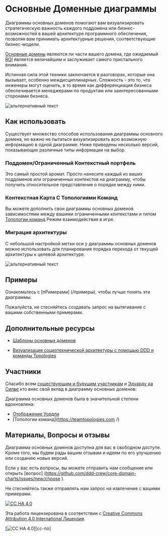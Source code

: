 # Основные Доменные диаграммы

Диаграммы основных доменов помогают вам визуализировать стратегическую важность каждого поддомена или бизнес-возможностей в вашей архитектуре программного обеспечения, позволяя вам принимать архитектурные решения, соответствующие бизнес-модели.

[Основные домены](https://www.youtube.com/watch?v=PBRluTD5oHo ) являются ли части вашего домена, где ожидаемый [ROI](https://www.investopedia.com/terms/r/returnoninvestment.asp ) является величайшим и заслуживает самого пристального внимания.

Истинная сила этой техники заключается в разговорах, которые она вызывает, особенно междисциплинарных. Сложность - это то, что инженеры могут оценить, в то время как дифференциация бизнеса обеспечивается менеджерами по продуктам или заинтересованными сторонами бизнеса.

![альтернативный текст](resources/core-domain-chart-template.jpg "Диаграмма основных доменов")

## Как использовать

Существует множество способов использования диаграммы основного домена, но важно не пытаться визуализировать всю возможную информацию в одной диаграмме. Ниже приведены несколько версий, показывающих различные типы информации на выбор.

### Поддомен/Ограниченный Контекстный портфель

Это самый простой аромат. Просто нанесите каждый из ваших поддоменов или ограниченных контекстов на диаграмму, чтобы получить относительное представление о порядке между ними.

### Контекстная Карта С Топологиями Команд

Вы можете дополнить свои диаграммы основных доменов зависимостями между вашими ограниченными контекстами и типом [Топологии команд](https://github.com/TeamTopologies ) Режим взаимодействия в игре.

### Миграция архитектуры

С небольшой настройкой метки оси y диаграммы основных доменов можно использовать для планирования порядка перехода от текущей архитектуры к целевой архитектуре.

![альтернативный текст](resources/architecture-migration-core-domain-chart.jpg "Диаграмма основных доменов миграции архитектуры")

## Примеры

Ознакомьтесь с [пРимерами] (/примеры), чтобы лучше понять эти диаграммы.

Пожалуйста, не стесняйтесь создавать запрос на вытягивание с вашими собственными примерами.

## Дополнительные ресурсы

- [Шаблоны основных доменов](https://medium.com/nick-tune-tech-strategy-blog/core-domain-patterns-941f89446af5 )

- [Визуализация социотехнической архитектуры с помощью DDD и команды Topologies](https://medium.com/nick-tune-tech-strategy-blog/visualising-sociotechnical-architecture-with-ddd-and-team-topologies-48c6be036c40)

## Участники

Спасибо всем [существующим и будущим участникам](https://github.com/ddd-crew/core-domain-charts/graphs/contributors ) и [Эдуарду да Силве](https://twitter.com/emgsilva ) кто внес свой вклад в диаграмму основных доменов:

Диаграмма основных доменов была в значительной степени вдохновлена:

- [Отображение Уордли](https://medium.com/wardleymaps )
- [Топологии команд](https://teamtopologies.com /)

## Материалы, Вопросы и отзывы

Диаграмма основных доменов доступна для вас в свободном доступе. Кроме того, мы будем рады вашим отзывам и идеям по его улучшению или созданию новых версий.

Если у вас есть вопросы, вы можете отправить нам сообщение или открыть [вопрос] (https://github.com/ddd-crew/core-domain-charts/issues/new/choose ).

Не стесняйтесь также отправлять нам запрос на извлечение с вашими примерами.

[![CC НА 4.0][cc-by-щит]][cc-by]

Эта работа лицензирована в соответствии с [Creative Commons Attribution 4.0 International
Лицензия][cc-by].

[![CC НА 4.0][cc-по-изображению]][cc-по]

[cc-by]: http://creativecommons.org/licenses/by/4.0/
[cc-по-изображению]: https://i.creativecommons.org/l/by/4.0/88x31.png
[cc-by-щит]: https://img.shields.io/badge/License-CC%20BY%204.0-lightgrey.svg
